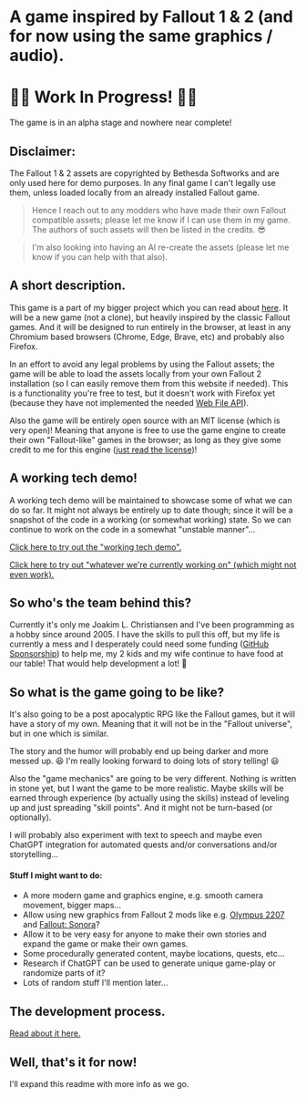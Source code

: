 
# A game inspired by Fallout 1 & 2 (and for now using the same graphics / audio). 

# 🛑🚧 Work In Progress! 🚧🛑
The game is in an alpha stage and nowhere near complete!

## Disclaimer:

The Fallout 1 & 2 assets are copyrighted by Bethesda Softworks and are only used here for demo purposes. In any final game I can't legally use them, unless loaded locally from an already installed Fallout game.

>Hence I reach out to any modders who have made their own Fallout compatible assets; please let me know if I can use them in my game. The authors of such assets will then be listed in the credits. 😎

> I'm also looking into having an AI re-create the assets (please let me know if you can help with that also).

## A short description.

This game is a part of my bigger project which you can read about [here](../readme.md). It will be a new game (not a clone), but heavily inspired by the classic Fallout games. And it will be designed to run entirely in the browser, at least in any Chromium based browsers (Chrome, Edge, Brave, etc) and probably also Firefox.

In an effort to avoid any legal problems by using the Fallout assets; the game will be able to load the assets locally from your own Fallout 2 installation (so I can easily remove them from this website if needed). This is a functionality you're free to test, but it doesn't work with Firefox yet (because they have not implemented the needed [Web File API](https://developer.mozilla.org/en-US/docs/Web/API/File_API)).

Also the game will be entirely open source with an MIT license (which is very open)! Meaning that anyone is free to use the game engine to create their own "Fallout-like" games in the browser; as long as they give some credit to me for this engine ([just read the license](license.MIT))!

## A working tech demo!

A working tech demo will be maintained to showcase some of what we can do so far. It might not always be entirely up to date though; since it will be a snapshot of the code in a working (or somewhat working) state. So we can continue to work on the code in a somewhat "unstable manner"...

[Click here to try out the "working tech demo".](./working_tech_demo/)

[Click here to try out "whatever we're currently working on" (which might not even work).](./working_tech_demo/)

## So who's the team behind this?

Currently it's only me Joakim L. Christiansen and I've been programming as a hobby since around 2005. I have the skills to pull this off, but my life is currently a mess and I desperately could need some funding ([GitHub Sponsorship](https://github.com/sponsors/JoakimCh)) to help me, my 2 kids and my wife continue to have food at our table! That would help development a lot! 🙏

## So what is the game going to be like?

It's also going to be a post apocalyptic RPG like the Fallout games, but it will have a story of my own. Meaning that it will not be in the "Fallout universe", but in one which is similar.

The story and the humor will probably end up being darker and more messed up. 😆 I'm really looking forward to doing lots of story telling! 😃

Also the "game mechanics" are going to be very different. Nothing is written in stone yet, but I want the game to be more realistic. Maybe skills will be earned through experience (by actually using the skills) instead of leveling up and just spreading "skill points". And it might not be turn-based (or optionally).

I will probably also experiment with text to speech and maybe even ChatGPT integration for automated quests and/or conversations and/or storytelling...

#### Stuff I might want to do:

* A more modern game and graphics engine, e.g. smooth camera movement, bigger maps...
* Allow using new graphics from Fallout 2 mods like e.g. [Olympus 2207](https://olympus2207.com/) and [Fallout: Sonora](https://falloutmods.fandom.com/wiki/Fallout:_Sonora)?
* Allow it to be very easy for anyone to make their own stories and expand the game or make their own games.
* Some procedurally generated content, maybe locations, quests, etc...
* Research if ChatGPT can be used to generate unique game-play or randomize parts of it?
* Lots of random stuff I'll mention later...

## The development process.

[Read about it here.](../development.md)

## Well, that's it for now!

I'll expand this readme with more info as we go.
